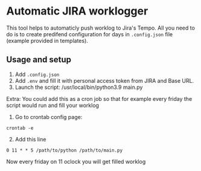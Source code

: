 # Automatic JIRA worklogger

This tool helps to automaticly push worklog to Jira's Tempo. All you need to do is to create predifend configuration for days in `.config.json` file (example provided in templates).

## Usage and setup

1. Add `.config.json`
2. Add `.env` and fill it with personal access token from JIRA and Base URL.
3. Launch the script: /usr/local/bin/python3.9 main.py

Extra: You could add this as a cron job so that for example every friday the script would run and fill your worklog

1. Go to  crontab config page:
```
crontab -e
```
2. Add this line
```
0 11 * * 5 /path/to/python /path/to/main.py
```

Now every friday on 11 oclock you will get filled worklog
